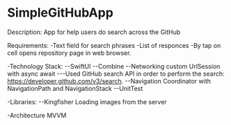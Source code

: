 # SimpleGitHubApp

Description: App for help users do search across the GitHub

Requirements:
-Text field for search phrases
-List of responces
-By tap on cell opens repository page in web browser.

-Technology Stack:
--SwiftUI
--Combine
--Networking custom UrlSession with async await
---Used GitHub search API in order to perform the search: https://developer.github.com/v3/search.
--Navigation Coordinator with NavigationPath and NavigationStack
--UnitTest

-Libraries:
--Kingfisher Loading images from the server

-Architecture MVVM
